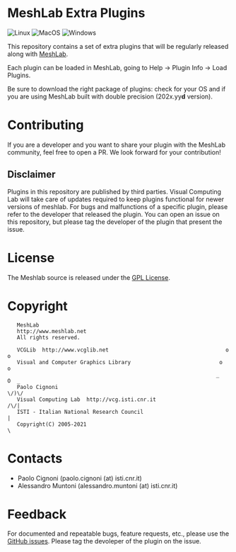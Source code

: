 # MeshLab Extra Plugins

![Linux](https://github.com/alemuntoni/meshlab-extra-plugins/workflows/Linux/badge.svg)
![MacOS](https://github.com/alemuntoni/meshlab-extra-plugins/workflows/MacOS/badge.svg)
![Windows](https://github.com/alemuntoni/meshlab-extra-plugins/workflows/Windows/badge.svg)

This repository contains a set of extra plugins that will be regularly released along with [MeshLab](https://github.com/cnr-isti-vclab/meshlab).

Each plugin can be loaded in MeshLab, going to Help -> Plugin Info -> Load Plugins.

Be sure to download the right package of plugins: check for your OS and if you are using MeshLab built with double precision (202x.yy**d** version).

# Contributing

If you are a developer and you want to share your plugin with the MeshLab community, feel free to open a PR.
We look forward for your contribution!

## Disclaimer

Plugins in this repository are published by third parties. 
Visual Computing Lab will take care of updates required to keep plugins functional for newer versions of meshlab.
For bugs and malfunctions of a specific plugin, please refer to the developer that released the plugin.
You can open an issue on this repository, but please tag the developer of the plugin that present the issue.

# License

 The Meshlab source is released under the [GPL License](LICENSE.txt).

# Copyright

```
   MeshLab
   http://www.meshlab.net
   All rights reserved.

   VCGLib  http://www.vcglib.net                                     o o
   Visual and Computer Graphics Library                            o     o
                                                                  _   O  _
   Paolo Cignoni                                                    \/)\/
   Visual Computing Lab  http://vcg.isti.cnr.it                    /\/|
   ISTI - Italian National Research Council                           |
   Copyright(C) 2005-2021                                             \
```

# Contacts

 - Paolo Cignoni (paolo.cignoni (at) isti.cnr.it)
 - Alessandro Muntoni (alessandro.muntoni (at) isti.cnr.it)

# Feedback

For documented and repeatable bugs, feature requests, etc., please use the [GitHub issues](https://github.com/cnr-isti-vclab/meshlab-extra-plugins/issues).
Please tag the devoleper of the plugin on the issue.
